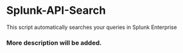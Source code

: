 # Splunk-API-Search
This script automatically searches your queries in Splunk Enterprise

### More description will be added.
